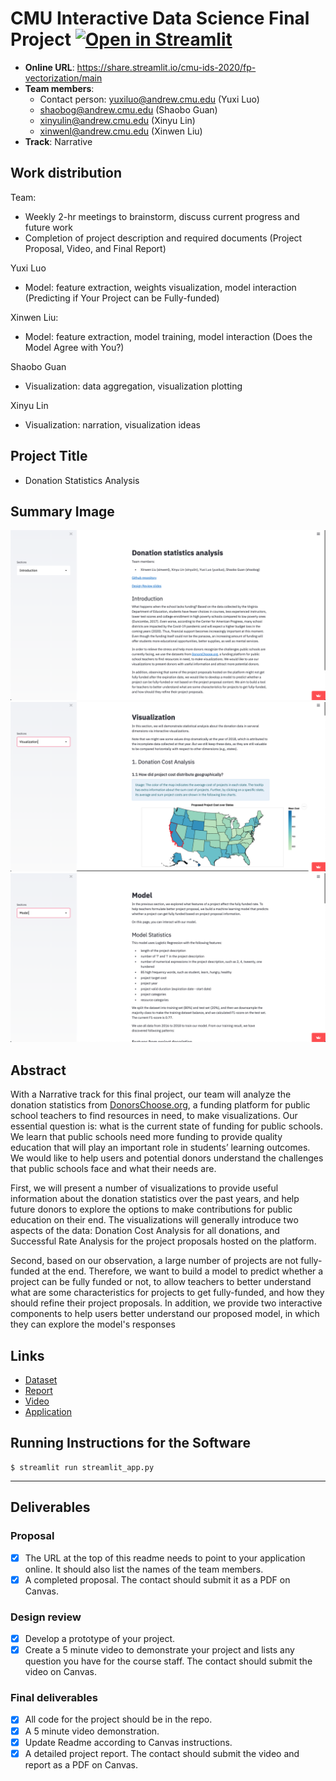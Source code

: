 # CMU Interactive Data Science Final Project [![Open in Streamlit](https://static.streamlit.io/badges/streamlit_badge_black_white.svg)](https://share.streamlit.io/cmu-ids-2020/fp-vectorization/main)

* **Online URL**: https://share.streamlit.io/cmu-ids-2020/fp-vectorization/main
* **Team members**:
  * Contact person: yuxiluo@andrew.cmu.edu (Yuxi Luo)
  * shaobog@andrew.cmu.edu (Shaobo Guan)
  * xinyulin@andrew.cmu.edu (Xinyu Lin)
  * xinwenl@andrew.cmu.edu (Xinwen Liu)
* **Track**: Narrative

## Work distribution

Team:

- Weekly 2-hr meetings to brainstorm, discuss current progress and future work
- Completion of project description and required documents (Project Proposal, Video, and Final Report)

Yuxi Luo

- Model: feature extraction, weights visualization, model interaction (Predicting if Your Project can be Fully-funded)

Xinwen Liu:

- Model: feature extraction, model training, model interaction (Does the Model Agree with You?)

Shaobo Guan

- Visualization: data aggregation, visualization plotting

Xinyu Lin

- Visualization: narration, visualization ideas

## Project Title

- Donation Statistics Analysis

## Summary Image

![](documents/1.png)
![](documents/2.png)
![](documents/3.png)

## Abstract

With a Narrative track for this final project, our team will analyze the donation statistics from [DonorsChoose.org](http://DonorsChoose.org), a funding platform for public school teachers to find resources in need, to make visualizations. Our essential question is: what is the current state of funding for public schools. We learn that public schools need more funding to provide quality education that will play an important role in students’ learning outcomes. We would like to help users and potential donors understand the challenges that public schools face and what their needs are.

First, we will present a number of visualizations to provide useful information about the donation statistics over the past years, and help future donors to explore the options to make contributions for public education on their end. The visualizations will generally introduce two aspects of the data: Donation Cost Analysis for all donations, and Successful Rate Analysis for the project proposals hosted on the platform.

Second, based on our observation, a large number of projects are not fully-funded at the end. Therefore, we want to build a model to predict whether a project can be fully funded or not, to allow teachers to better understand what are some characteristics for projects to get fully-funded, and how they should refine their project proposals. In addition, we provide two interactive components to help users better understand our proposed model, in which they can explore the model's responses


## Links

<!-- - [Proposal](./documents/Proposal.pdf) -->
- [Dataset](https://www.kaggle.com/donorschoose/io)
- [Report](./documents/Report.pdf)
- [Video](https://drive.google.com/file/d/1Mi2zYTQxJhcHAJW0ulg_B2-tZ2nV042W/view?usp=sharing)
- [Application](https://share.streamlit.io/cmu-ids-2020/fp-vectorization/main)


## Running Instructions for the Software

```
$ streamlit run streamlit_app.py
```



-------------------------------------

## Deliverables

### Proposal

- [x] The URL at the top of this readme needs to point to your application online. It should also list the names of the team members.
- [x] A completed proposal. The contact should submit it as a PDF on Canvas.

### Design review

- [x] Develop a prototype of your project.
- [x] Create a 5 minute video to demonstrate your project and lists any question you have for the course staff. The contact should submit the video on Canvas.

### Final deliverables

- [x] All code for the project should be in the repo.
- [x] A 5 minute video demonstration.
- [x] Update Readme according to Canvas instructions.
- [x] A detailed project report. The contact should submit the video and report as a PDF on Canvas.
